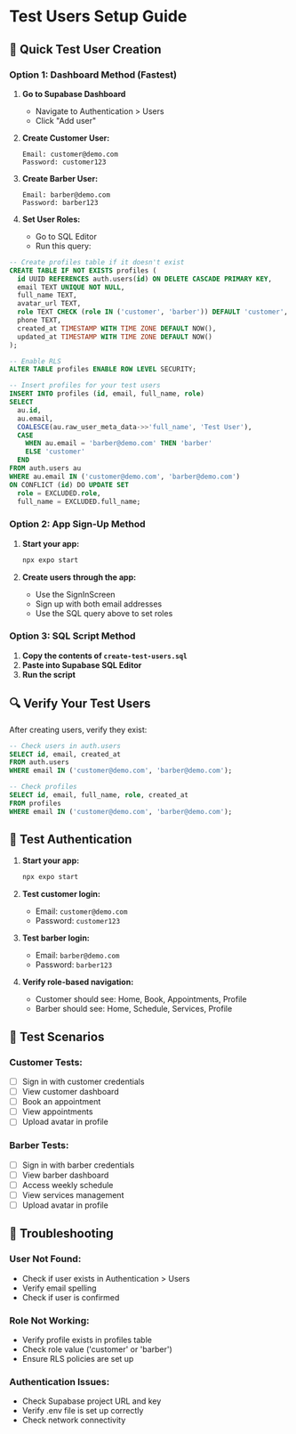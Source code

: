 # Test Users Setup Guide

## 🧪 Quick Test User Creation

### Option 1: Dashboard Method (Fastest)

1. **Go to Supabase Dashboard**
   - Navigate to Authentication > Users
   - Click "Add user"

2. **Create Customer User:**
   ```
   Email: customer@demo.com
   Password: customer123
   ```

3. **Create Barber User:**
   ```
   Email: barber@demo.com
   Password: barber123
   ```

4. **Set User Roles:**
   - Go to SQL Editor
   - Run this query:

```sql
-- Create profiles table if it doesn't exist
CREATE TABLE IF NOT EXISTS profiles (
  id UUID REFERENCES auth.users(id) ON DELETE CASCADE PRIMARY KEY,
  email TEXT UNIQUE NOT NULL,
  full_name TEXT,
  avatar_url TEXT,
  role TEXT CHECK (role IN ('customer', 'barber')) DEFAULT 'customer',
  phone TEXT,
  created_at TIMESTAMP WITH TIME ZONE DEFAULT NOW(),
  updated_at TIMESTAMP WITH TIME ZONE DEFAULT NOW()
);

-- Enable RLS
ALTER TABLE profiles ENABLE ROW LEVEL SECURITY;

-- Insert profiles for your test users
INSERT INTO profiles (id, email, full_name, role)
SELECT 
  au.id,
  au.email,
  COALESCE(au.raw_user_meta_data->>'full_name', 'Test User'),
  CASE 
    WHEN au.email = 'barber@demo.com' THEN 'barber'
    ELSE 'customer'
  END
FROM auth.users au
WHERE au.email IN ('customer@demo.com', 'barber@demo.com')
ON CONFLICT (id) DO UPDATE SET
  role = EXCLUDED.role,
  full_name = EXCLUDED.full_name;
```

### Option 2: App Sign-Up Method

1. **Start your app:**
   ```bash
   npx expo start
   ```

2. **Create users through the app:**
   - Use the SignInScreen
   - Sign up with both email addresses
   - Use the SQL query above to set roles

### Option 3: SQL Script Method

1. **Copy the contents of `create-test-users.sql`**
2. **Paste into Supabase SQL Editor**
3. **Run the script**

## 🔍 Verify Your Test Users

After creating users, verify they exist:

```sql
-- Check users in auth.users
SELECT id, email, created_at 
FROM auth.users 
WHERE email IN ('customer@demo.com', 'barber@demo.com');

-- Check profiles
SELECT id, email, full_name, role, created_at 
FROM profiles 
WHERE email IN ('customer@demo.com', 'barber@demo.com');
```

## 🧪 Test Authentication

1. **Start your app:**
   ```bash
   npx expo start
   ```

2. **Test customer login:**
   - Email: `customer@demo.com`
   - Password: `customer123`

3. **Test barber login:**
   - Email: `barber@demo.com`
   - Password: `barber123`

4. **Verify role-based navigation:**
   - Customer should see: Home, Book, Appointments, Profile
   - Barber should see: Home, Schedule, Services, Profile

## 🎯 Test Scenarios

### Customer Tests:
- [ ] Sign in with customer credentials
- [ ] View customer dashboard
- [ ] Book an appointment
- [ ] View appointments
- [ ] Upload avatar in profile

### Barber Tests:
- [ ] Sign in with barber credentials
- [ ] View barber dashboard
- [ ] Access weekly schedule
- [ ] View services management
- [ ] Upload avatar in profile

## 🔧 Troubleshooting

### User Not Found:
- Check if user exists in Authentication > Users
- Verify email spelling
- Check if user is confirmed

### Role Not Working:
- Verify profile exists in profiles table
- Check role value ('customer' or 'barber')
- Ensure RLS policies are set up

### Authentication Issues:
- Check Supabase project URL and key
- Verify .env file is set up correctly
- Check network connectivity
